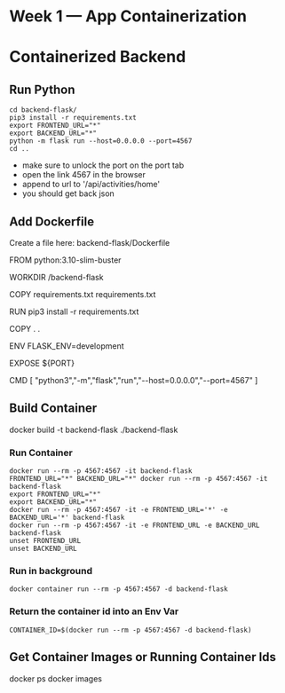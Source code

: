 # Week 1 — App Containerization

# Containerized Backend

## Run Python

```
cd backend-flask/
pip3 install -r requirements.txt
export FRONTEND_URL="*"
export BACKEND_URL="*"
python -m flask run --host=0.0.0.0 --port=4567
cd ..
```

- make sure to unlock the port on the port tab
- open the link 4567 in the browser
- append to url to '/api/activities/home'
- you should get back json

## Add Dockerfile
Create a file here: backend-flask/Dockerfile

FROM python:3.10-slim-buster

WORKDIR /backend-flask

COPY requirements.txt requirements.txt

RUN pip3 install -r requirements.txt

COPY . .

ENV FLASK_ENV=development

EXPOSE ${PORT}

CMD [ "python3","-m","flask","run","--host=0.0.0.0","--port=4567" ]

## Build Container

docker build -t backend-flask ./backend-flask

### Run Container

```
docker run --rm -p 4567:4567 -it backend-flask
FRONTEND_URL="*" BACKEND_URL="*" docker run --rm -p 4567:4567 -it backend-flask
export FRONTEND_URL="*"
export BACKEND_URL="*"
docker run --rm -p 4567:4567 -it -e FRONTEND_URL='*' -e BACKEND_URL='*' backend-flask
docker run --rm -p 4567:4567 -it -e FRONTEND_URL -e BACKEND_URL backend-flask
unset FRONTEND_URL
unset BACKEND_URL
```

### Run in background

```
docker container run --rm -p 4567:4567 -d backend-flask
```

### Return the container id into an Env Var
```
CONTAINER_ID=$(docker run --rm -p 4567:4567 -d backend-flask)
```

## Get Container Images or Running Container Ids

docker ps
docker images
